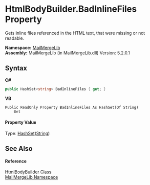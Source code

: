# HtmlBodyBuilder.BadInlineFiles Property 
 

Gets inline files referenced in the HTML text, that were missing or not readable.

**Namespace:**&nbsp;<a href="31c6ebbe-d683-7561-7308-5a5ee1f76bf5">MailMergeLib</a><br />**Assembly:**&nbsp;MailMergeLib (in MailMergeLib.dll) Version: 5.2.0.1

## Syntax

**C#**<br />
``` C#
public HashSet<string> BadInlineFiles { get; }
```

**VB**<br />
``` VB
Public ReadOnly Property BadInlineFiles As HashSet(Of String)
	Get
```


#### Property Value
Type: <a href="http://msdn2.microsoft.com/en-us/library/bb359438" target="_blank">HashSet</a>(<a href="http://msdn2.microsoft.com/en-us/library/s1wwdcbf" target="_blank">String</a>)

## See Also


#### Reference
<a href="fced988d-be5c-0553-f066-f74866563a62">HtmlBodyBuilder Class</a><br /><a href="31c6ebbe-d683-7561-7308-5a5ee1f76bf5">MailMergeLib Namespace</a><br />